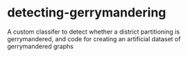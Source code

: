 # detecting-gerrymandering
A custom classifer to detect whether a district partitioning is gerrymandered, and code for creating an artificial dataset of gerrymandered graphs
